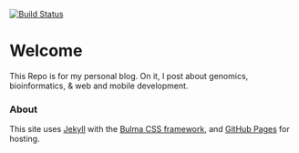 [![Build Status](https://travis-ci.org/bradfordcondon/website.svg?branch=master)](https://travis-ci.org/bradfordcondon/website)

# Welcome

This Repo is for my personal blog.  On it, I post about genomics, bioinformatics, & web and mobile development.

### About
This site uses [Jekyll](http://jekyllrb.com) with the [Bulma CSS framework](http://bulma.io/), and [GitHub Pages](https://pages.github.com) for hosting.
